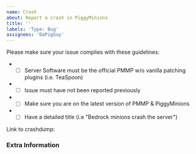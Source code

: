 ```yaml
---
name: Crash
about: Report a crash in PiggyMinions
title: ''
labels: 'Type: Bug'
assignees: 'DaPigGuy'
---
```


<!-- Failure to complete the required fields will result in the issue being closed. -->

Please make sure your issue complies with these guidelines:
- * [ ] Server Software must be the official PMMP w/o vanilla patching plugins (i.e. TeaSpoon)
- * [ ] Issue must have not been reported previously
- * [ ] Make sure you are on the latest version of PMMP & PiggyMinions
- * [ ] Have a detailed title (i.e "Bedrock minions crash the server")

<!--- Submit crash dumps to https://crash.pmmp.io or copy & paste contents to https://hastebin.com -->
Link to crashdump: 

<!--- Provide any extra information below  -->
### Extra Information